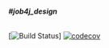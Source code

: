 ###### **#job4j_design**

[![Build Status](https://travis-ci.com/chulkovdmitry/job4j_design.svg?branch=master)]
[![codecov](https://codecov.io/gh/chulkovdmitry/job4j_design/branch/master/graph/badge.svg?token=872WC4F8TT)](https://codecov.io/gh/chulkovdmitry/job4j_design)